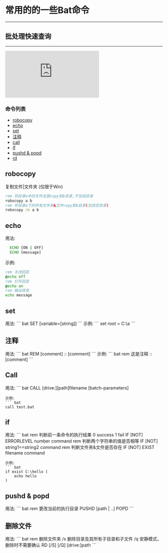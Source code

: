 # 常用的的一些Bat命令

---
## 批处理快速查询
---
![批处理快速查询](https://www.jb51.net/help/cmd.htm)
### 命令列表
* [robocopy](#1)
* [echo](#2)
* [set](#3)
* [注释](#4)
* [call](#5)
* [if](#6)
* [pushd & popd](#7)
* [rd](#8)



<h2 id="1">robocopy </h2>
复制文件|文件夹 (仅限于Win)

``` bat
rem 将目录a中的文件全部copy到b目录,不包括目录
robocopy a b 
rem 将目录a下的所有文件夹&文件copy到b目录(包括空目录)
robocopy /e a b
``` 

<h2 id="2">echo </h2>
用法:  

``` bat
  ECHO [ON | OFF]
  ECHO [message]
```
示例:  

``` bat
rem 关闭回显
@echo off
rem 打开回显
@echo on
rem 输出信息
echo message

```

<h2 id="3">set </h2>
用法:  
``` bat
SET [variable=[string]]  
```
示例:
```
set root = C:\a
```

<h2 id="4">注释 </h2>
用法:  
``` bat
REM [comment]
:: [comment]
```
示例:
``` bat
rem 这是注释
:: [comment]
```

<h2 id="5">Call</h2>
用法:  
``` bat
CALL [drive:][path]filename [batch-parameters]

```
示例:
``` bat
call test.bat
```
<h2 id="6">if</h2>
用法:  
``` bat
rem 判断前一条命令的执行结果 0 success 1 fail
IF [NOT] ERRORLEVEL number command
rem 判断两个字符串的值是否相等
IF [NOT] string1==string2 command
rem 判断文件夹&文件是否存在
IF [NOT] EXIST filename command

```
示例:
``` bat
if exist C:\hello (
    echo hello
)
```

<h2 id="7">pushd & popd</h2>
用法:  
``` bat
rem 更改当前的执行目录
PUSHD [path | ..]
POPD
```

<h2 id="8">删除文件</h2>
用法:  
``` bat
rem 删除文件夹 /s 删除目录及其所有子目录和子文件 /q 安静模式，删除时不需要确认
RD [/S] [/Q] [drive:]path
```







